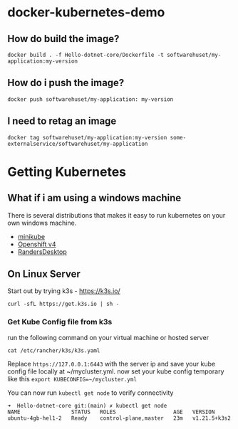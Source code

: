 # docker-kubernetes-demo

## How do build the image?

```
docker build . -f Hello-dotnet-core/Dockerfile -t softwarehuset/my-application:my-version
```

## How do i push the image?

```
docker push softwarehuset/my-application: my-version
```

## I need to retag an image

```
docker tag softwarehuset/my-application:my-version some-externalservice/softwarehuset/my-application
```



# Getting  Kubernetes 

## What if i am using a windows machine

There is several distributions that makes it easy to run kubernetes on your own windows machine.

 - [minikube](https://minikube.sigs.k8s.io/docs/start/)
 - [Openshift v4](https://developer.ibm.com/blogs/install-openshift-4-on-your-laptop/)
 - [RandersDesktop](https://rancherdesktop.io/)

## On Linux Server

Start out by trying k3s - https://k3s.io/

```
curl -sfL https://get.k3s.io | sh -
```

### Get Kube Config file from k3s
run the following command on your virtual machine or hosted server

```
cat /etc/rancher/k3s/k3s.yaml
```

Replace ```https://127.0.0.1:6443``` with the server ip and save your kube config file locally at ~/mycluster.yml. now set your kube config temporary like this ```export KUBECONFIG=~/mycluster.yml```

You can now run ```kubectl get node``` to verify connectivity

```
➜  Hello-dotnet-core git:(main) ✗ kubectl get node
NAME                STATUS   ROLES                  AGE   VERSION
ubuntu-4gb-hel1-2   Ready    control-plane,master   23m   v1.21.5+k3s2 
```